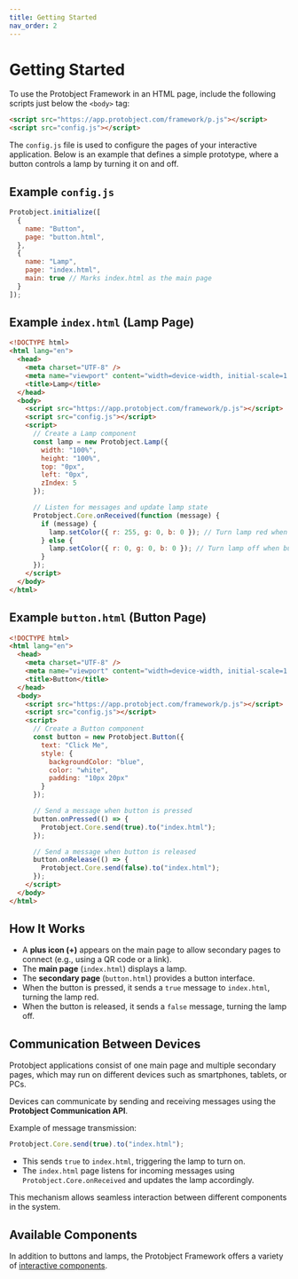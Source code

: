 ```yaml
---
title: Getting Started
nav_order: 2
---
```


# Getting Started

To use the Protobject Framework in an HTML page, include the following scripts just below the `<body>` tag:

```html
<script src="https://app.protobject.com/framework/p.js"></script>
<script src="config.js"></script>
```

The `config.js` file is used to configure the pages of your interactive application. Below is an example that defines a simple prototype, where a button controls a lamp by turning it on and off.

## Example `config.js`

```javascript
Protobject.initialize([
  {
    name: "Button",
    page: "button.html",
  },
  {
    name: "Lamp",
    page: "index.html",
    main: true // Marks index.html as the main page
  }
]);
```

## Example `index.html` (Lamp Page)

```html
<!DOCTYPE html>
<html lang="en">
  <head>
    <meta charset="UTF-8" />
    <meta name="viewport" content="width=device-width, initial-scale=1.0" />
    <title>Lamp</title>
  </head>
  <body>
    <script src="https://app.protobject.com/framework/p.js"></script>
    <script src="config.js"></script>
    <script>
      // Create a Lamp component
      const lamp = new Protobject.Lamp({
        width: "100%",
        height: "100%",
        top: "0px",
        left: "0px",
        zIndex: 5
      });

      // Listen for messages and update lamp state
      Protobject.Core.onReceived(function (message) {
        if (message) {
          lamp.setColor({ r: 255, g: 0, b: 0 }); // Turn lamp red when button is pressed
        } else {
          lamp.setColor({ r: 0, g: 0, b: 0 }); // Turn lamp off when button is released
        }
      });
    </script>
  </body>
</html>
```

## Example `button.html` (Button Page)

```html
<!DOCTYPE html>
<html lang="en">
  <head>
    <meta charset="UTF-8" />
    <meta name="viewport" content="width=device-width, initial-scale=1.0" />
    <title>Button</title>
  </head>
  <body>
    <script src="https://app.protobject.com/framework/p.js"></script>
    <script src="config.js"></script>
    <script>
      // Create a Button component
      const button = new Protobject.Button({
        text: "Click Me",
        style: {
          backgroundColor: "blue",
          color: "white",
          padding: "10px 20px"
        }
      });

      // Send a message when button is pressed
      button.onPressed(() => {
        Protobject.Core.send(true).to("index.html");
      });

      // Send a message when button is released
      button.onRelease(() => {
        Protobject.Core.send(false).to("index.html");
      });
    </script>
  </body>
</html>
```

## How It Works

- A **plus icon (+)** appears on the main page to allow secondary pages to connect (e.g., using a QR code or a link).
- The **main page** (`index.html`) displays a lamp.
- The **secondary page** (`button.html`) provides a button interface.
- When the button is pressed, it sends a `true` message to `index.html`, turning the lamp red.
- When the button is released, it sends a `false` message, turning the lamp off.


## Communication Between Devices

Protobject applications consist of one main page and multiple secondary pages, which may run on different devices such as smartphones, tablets, or PCs.

Devices can communicate by sending and receiving messages using the **Protobject Communication API**.

Example of message transmission:

```javascript
Protobject.Core.send(true).to("index.html");
```

- This sends `true` to `index.html`, triggering the lamp to turn on.
- The `index.html` page listens for incoming messages using `Protobject.Core.onReceived` and updates the lamp accordingly.

This mechanism allows seamless interaction between different components in the system.

## Available Components

In addition to buttons and lamps, the Protobject Framework offers a variety of [interactive components](components.html).
